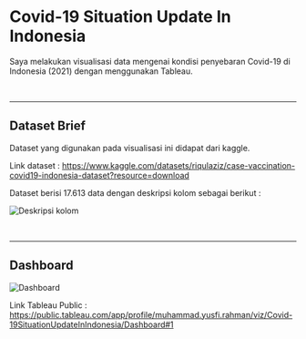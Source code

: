 # **Covid-19 Situation Update In Indonesia**

Saya melakukan visualisasi data mengenai kondisi penyebaran Covid-19 di Indonesia (2021) dengan menggunakan Tableau.

<Br/>

<Hr>

## **Dataset Brief**

Dataset yang digunakan pada visualisasi ini didapat dari kaggle.

Link dataset : https://www.kaggle.com/datasets/riqulaziz/case-vaccination-covid19-indonesia-dataset?resource=download

Dataset berisi 17.613 data dengan deskripsi kolom sebagai berikut :

![Deskripsi kolom](https://user-images.githubusercontent.com/101962147/161363201-ee14a851-09f6-443c-aeb1-209eb59eaab1.png)

<Br/>

<Hr>

## **Dashboard**

![Dashboard](https://user-images.githubusercontent.com/101962147/161363335-6364e238-4e7c-40ba-b972-1a8197b58655.png)


Link Tableau Public : https://public.tableau.com/app/profile/muhammad.yusfi.rahman/viz/Covid-19SituationUpdateInIndonesia/Dashboard#1